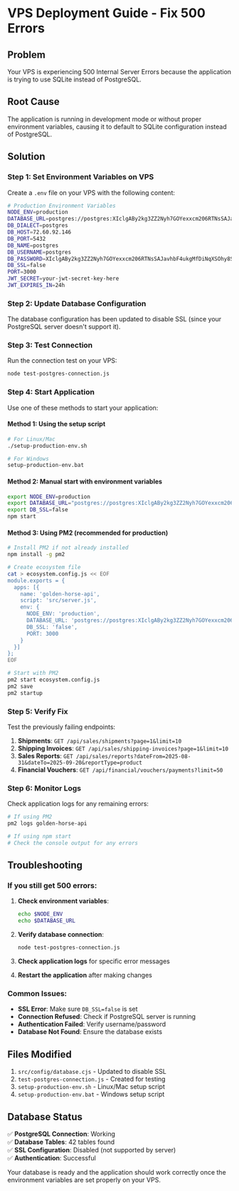 # VPS Deployment Guide - Fix 500 Errors

## Problem
Your VPS is experiencing 500 Internal Server Errors because the application is trying to use SQLite instead of PostgreSQL.

## Root Cause
The application is running in development mode or without proper environment variables, causing it to default to SQLite configuration instead of PostgreSQL.

## Solution

### Step 1: Set Environment Variables on VPS

Create a `.env` file on your VPS with the following content:

```bash
# Production Environment Variables
NODE_ENV=production
DATABASE_URL=postgres://postgres:XIclgABy2kg3ZZ2Nyh7GOYexxcm206RTNsSAJavhbF4ukgMfDiNqXSOhy8SIALUP@72.60.92.146:5432/postgres
DB_DIALECT=postgres
DB_HOST=72.60.92.146
DB_PORT=5432
DB_NAME=postgres
DB_USERNAME=postgres
DB_PASSWORD=XIclgABy2kg3ZZ2Nyh7GOYexxcm206RTNsSAJavhbF4ukgMfDiNqXSOhy8SIALUP
DB_SSL=false
PORT=3000
JWT_SECRET=your-jwt-secret-key-here
JWT_EXPIRES_IN=24h
```

### Step 2: Update Database Configuration

The database configuration has been updated to disable SSL (since your PostgreSQL server doesn't support it).

### Step 3: Test Connection

Run the connection test on your VPS:

```bash
node test-postgres-connection.js
```

### Step 4: Start Application

Use one of these methods to start your application:

#### Method 1: Using the setup script
```bash
# For Linux/Mac
./setup-production-env.sh

# For Windows
setup-production-env.bat
```

#### Method 2: Manual start with environment variables
```bash
export NODE_ENV=production
export DATABASE_URL="postgres://postgres:XIclgABy2kg3ZZ2Nyh7GOYexxcm206RTNsSAJavhbF4ukgMfDiNqXSOhy8SIALUP@72.60.92.146:5432/postgres"
export DB_SSL=false
npm start
```

#### Method 3: Using PM2 (recommended for production)
```bash
# Install PM2 if not already installed
npm install -g pm2

# Create ecosystem file
cat > ecosystem.config.js << EOF
module.exports = {
  apps: [{
    name: 'golden-horse-api',
    script: 'src/server.js',
    env: {
      NODE_ENV: 'production',
      DATABASE_URL: 'postgres://postgres:XIclgABy2kg3ZZ2Nyh7GOYexxcm206RTNsSAJavhbF4ukgMfDiNqXSOhy8SIALUP@72.60.92.146:5432/postgres',
      DB_SSL: 'false',
      PORT: 3000
    }
  }]
};
EOF

# Start with PM2
pm2 start ecosystem.config.js
pm2 save
pm2 startup
```

### Step 5: Verify Fix

Test the previously failing endpoints:

1. **Shipments**: `GET /api/sales/shipments?page=1&limit=10`
2. **Shipping Invoices**: `GET /api/sales/shipping-invoices?page=1&limit=10`
3. **Sales Reports**: `GET /api/sales/reports?dateFrom=2025-08-31&dateTo=2025-09-20&reportType=product`
4. **Financial Vouchers**: `GET /api/financial/vouchers/payments?limit=50`

### Step 6: Monitor Logs

Check application logs for any remaining errors:

```bash
# If using PM2
pm2 logs golden-horse-api

# If using npm start
# Check the console output for any errors
```

## Troubleshooting

### If you still get 500 errors:

1. **Check environment variables**:
   ```bash
   echo $NODE_ENV
   echo $DATABASE_URL
   ```

2. **Verify database connection**:
   ```bash
   node test-postgres-connection.js
   ```

3. **Check application logs** for specific error messages

4. **Restart the application** after making changes

### Common Issues:

- **SSL Error**: Make sure `DB_SSL=false` is set
- **Connection Refused**: Check if PostgreSQL server is running
- **Authentication Failed**: Verify username/password
- **Database Not Found**: Ensure the database exists

## Files Modified

1. `src/config/database.cjs` - Updated to disable SSL
2. `test-postgres-connection.js` - Created for testing
3. `setup-production-env.sh` - Linux/Mac setup script
4. `setup-production-env.bat` - Windows setup script

## Database Status

✅ **PostgreSQL Connection**: Working  
✅ **Database Tables**: 42 tables found  
✅ **SSL Configuration**: Disabled (not supported by server)  
✅ **Authentication**: Successful  

Your database is ready and the application should work correctly once the environment variables are set properly on your VPS.


